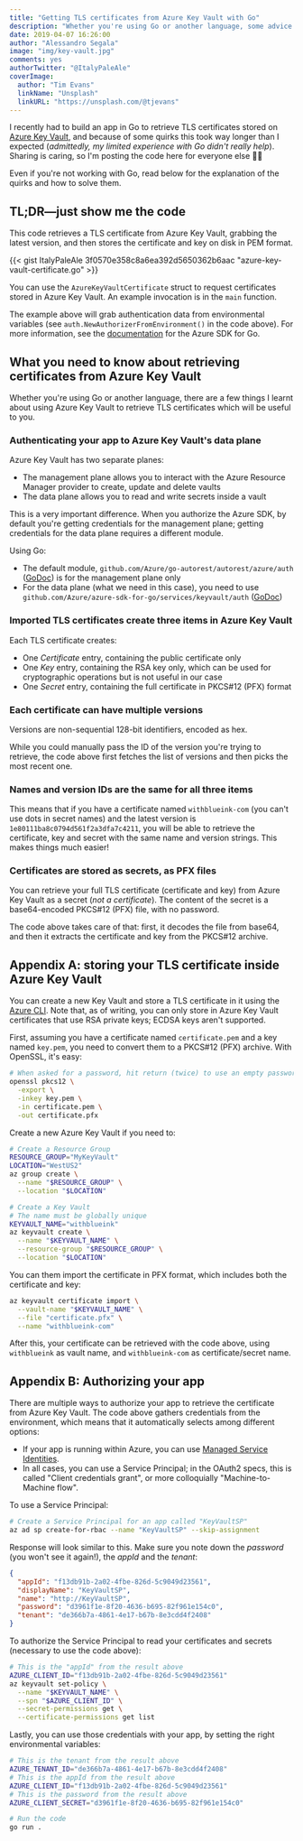 ```yaml
---
title: "Getting TLS certificates from Azure Key Vault with Go"
description: "Whether you're using Go or another language, some advice and code to save you time"
date: 2019-04-07 16:26:00
author: "Alessandro Segala"
image: "img/key-vault.jpg"
comments: yes
authorTwitter: "@ItalyPaleAle"
coverImage:
  author: "Tim Evans"
  linkName: "Unsplash"
  linkURL: "https://unsplash.com/@tjevans"
---
```


I recently had to build an app in Go to retrieve TLS certificates stored on [Azure Key Vault](https://azure.microsoft.com/en-us/services/key-vault/), and because of some quirks this took way longer than I expected (*admittedly, my limited experience with Go didn't really help*). Sharing is caring, so I'm posting the code here for everyone else 🙌🏻

Even if you're not working with Go, read below for the explanation of the quirks and how to solve them.

## TL;DR—just show me the code

This code retrieves a TLS certificate from Azure Key Vault, grabbing the latest version, and then stores the certificate and key on disk in PEM format.

{{< gist ItalyPaleAle 3f0570e358c8a6ea392d5650362b6aac "azure-key-vault-certificate.go" >}}

You can use the `AzureKeyVaultCertificate` struct to request certificates stored in Azure Key Vault. An example invocation is in the `main` function.

The example above will grab authentication data from environmental variables (see `auth.NewAuthorizerFromEnvironment()` in the code above). For more information, see the [documentation](https://github.com/Azure/azure-sdk-for-go/#more-authentication-details) for the Azure SDK for Go.

## What you need to know about retrieving certificates from Azure Key Vault

Whether you're using Go or another language, there are a few things I learnt about using Azure Key Vault to retrieve TLS certificates which will be useful to you.

### Authenticating your app to Azure Key Vault's data plane

Azure Key Vault has two separate planes:

- The management plane allows you to interact with the Azure Resource Manager provider to create, update and delete vaults
- The data plane allows you to read and write secrets inside a vault

This is a very important difference. When you authorize the Azure SDK, by default you're getting credentials for the management plane; getting credentials for the data plane requires a different module.

Using Go:

- The default module, `github.com/Azure/go-autorest/autorest/azure/auth` ([GoDoc](https://godoc.org/github.com/Azure/go-autorest/autorest/azure/auth)) is for the management plane only
- For the data plane (what we need in this case), you need to use `github.com/Azure/azure-sdk-for-go/services/keyvault/auth` ([GoDoc](https://godoc.org/github.com/Azure/azure-sdk-for-go/services/keyvault/auth))

### Imported TLS certificates create three items in Azure Key Vault

Each TLS certificate creates:

- One *Certificate* entry, containing the public certificate only
- One *Key* entry, containing the RSA key only, which can be used for cryptographic operations but is not useful in our case
- One *Secret* entry, containing the full certificate in PKCS#12 (PFX) format

### Each certificate can have multiple versions

Versions are non-sequential 128-bit identifiers, encoded as hex.

While you could manually pass the ID of the version you're trying to retrieve, the code above first fetches the list of versions and then picks the most recent one.

### Names and version IDs are the same for all three items

This means that if you have a certificate named `withblueink-com` (you can't use dots in secret names) and the latest version is `1e80111ba8c0794d561f2a3dfa7c4211`, you will be able to retrieve the certificate, key and secret with the same name and version strings. This makes things much easier!

### Certificates are stored as secrets, as PFX files

You can retrieve your full TLS certificate (certificate and key) from Azure Key Vault as a secret (*not a certificate*). The content of the secret is a base64-encoded PKCS#12 (PFX) file, with no password.

The code above takes care of that: first, it decodes the file from base64, and then it extracts the certificate and key from the PKCS#12 archive.

## Appendix A: storing your TLS certificate inside Azure Key Vault

You can create a new Key Vault and store a TLS certificate in it using the [Azure CLI](https://docs.microsoft.com/en-us/cli/azure/install-azure-cli). Note that, as of writing, you can only store in Azure Key Vault certificates that use RSA private keys; ECDSA keys aren't supported.

First, assuming you have a certificate named `certificate.pem` and a key named `key.pem`, you need to convert them to a PKCS#12 (PFX) archive. With OpenSSL, it's easy:

````sh
# When asked for a password, hit return (twice) to use an empty password
openssl pkcs12 \
  -export \
  -inkey key.pem \
  -in certificate.pem \
  -out certificate.pfx
````

Create a new Azure Key Vault if you need to:

````sh
# Create a Resource Group
RESOURCE_GROUP="MyKeyVault"
LOCATION="WestUS2"
az group create \
  --name "$RESOURCE_GROUP" \
  --location "$LOCATION"

# Create a Key Vault
# The name must be globally unique
KEYVAULT_NAME="withblueink"
az keyvault create \
  --name "$KEYVAULT_NAME" \
  --resource-group "$RESOURCE_GROUP" \
  --location "$LOCATION"
````

You can them import the certificate in PFX format, which includes both the certificate and key:

````sh
az keyvault certificate import \
  --vault-name "$KEYVAULT_NAME" \
  --file "certificate.pfx" \
  --name "withblueink-com"
````

After this, your certificate can be retrieved with the code above, using `withblueink` as vault name, and `withblueink-com` as certificate/secret name.

## Appendix B: Authorizing your app

There are multiple ways to authorize your app to retrieve the certificate from Azure Key Vault. The code above gathers credentials from the environment, which means that it automatically selects among different options:

- If your app is running within Azure, you can use [Managed Service Identities](https://docs.microsoft.com/en-us/azure/active-directory/managed-identities-azure-resources/overview).
- In all cases, you can use a Service Principal; in the OAuth2 specs, this is called "Client credentials grant", or more colloquially "Machine-to-Machine flow".

To use a Service Principal:

````sh
# Create a Service Principal for an app called "KeyVaultSP"
az ad sp create-for-rbac --name "KeyVaultSP" --skip-assignment
````

Response will look similar to this. Make sure you note down the *password* (you won't see it again!), the *appId* and the *tenant*:

````json
{
  "appId": "f13db91b-2a02-4fbe-826d-5c9049d23561",
  "displayName": "KeyVaultSP",
  "name": "http://KeyVaultSP",
  "password": "d3961f1e-8f20-4636-b695-82f961e154c0",
  "tenant": "de366b7a-4861-4e17-b67b-8e3cdd4f2408"
}
````

To authorize the Service Principal to read your certificates and secrets (necessary to use the code above):

````sh
# This is the "appId" from the result above
AZURE_CLIENT_ID="f13db91b-2a02-4fbe-826d-5c9049d23561"
az keyvault set-policy \
  --name "$KEYVAULT_NAME" \
  --spn "$AZURE_CLIENT_ID" \
  --secret-permissions get \
  --certificate-permissions get list
````

Lastly, you can use those credentials with your app, by setting the right environmental variables:

````sh
# This is the tenant from the result above
AZURE_TENANT_ID="de366b7a-4861-4e17-b67b-8e3cdd4f2408"
# This is the appId from the result above
AZURE_CLIENT_ID="f13db91b-2a02-4fbe-826d-5c9049d23561"
# This is the password from the result above
AZURE_CLIENT_SECRET="d3961f1e-8f20-4636-b695-82f961e154c0"

# Run the code
go run .
````

